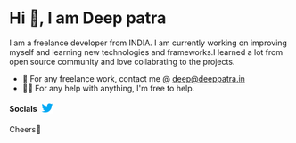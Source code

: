 <style>
  .flex-row-center {
    display: flex;
    flex-flow: row nowrap;
    align-items: center;
    gap: 5px;
  }

  .social {
    width: 20px;
    padding: 3px;
  }

  .social:hover {
    border-radius: 50%;
    background-color: rgba(0, 0, 0, 0.2);
  }

  .wave-hand {
    display: inline-block;
    transform-origin: bottom right;
    animation: wave 0.5s linear infinite alternate-reverse;
  }

  @keyframes wave {
    to { rotate: z -10deg; }
    from { rotate: z 10deg; }
  }
</style>

# Hi <span class="wave-hand">👋</span>, I am Deep patra

I am a freelance developer from INDIA. I am currently working on improving myself and learning new technologies and frameworks.I learned a lot from open source community and love collabrating to the projects.

- 💼 For any freelance work, contact me @ [deep@deeppatra.in](mailto://deep@deeppatra.in)
- 💁‍♂️ For any help with anything, I'm free to help.

<span class="flex-row-center">
  <strong>Socials</strong>

  <a href="https://twitter.com/Deeppat97421963">
    <img src="assets/twitter.png" class="social" alt="Twitter" />
  </a>
</span>

Cheers🍻
